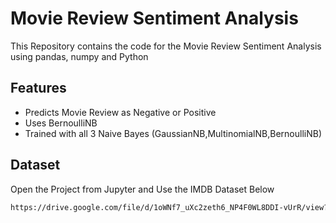 
# Movie Review Sentiment Analysis

This Repository contains the code for the  Movie Review Sentiment Analysis using pandas, numpy and Python


## Features

- Predicts Movie Review as Negative or Positive
- Uses BernoulliNB
- Trained with all 3 Naive Bayes (GaussianNB,MultinomialNB,BernoulliNB)



## Dataset

Open the Project from Jupyter and Use the IMDB Dataset Below

```bash
https://drive.google.com/file/d/1oWNf7_uXc2zeth6_NP4F0WL8DDI-vUrR/view?usp=sharing
```


    
